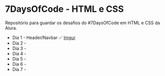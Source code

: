 # 7DaysOfCode - HTML e CSS
Repositório para guardar os desafios do #7DaysOfCode em HTML e CSS da Alura.

* Dia 1 - Header/Navbar ✅
[Imgur](https://i.imgur.com/fb2e7yh.png)
* Dia 2 - 
* Dia 3 - 
* Dia 4 - 
* Dia 5 - 
* Dia 6 - 
* Dia 7 - 